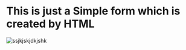 <h1>
This is just a Simple form which is created by HTML
</h1>


![ssjkjskjdkjshk](https://github.com/user-attachments/assets/711bf923-3490-41fe-b71a-7c7d8591755d)
